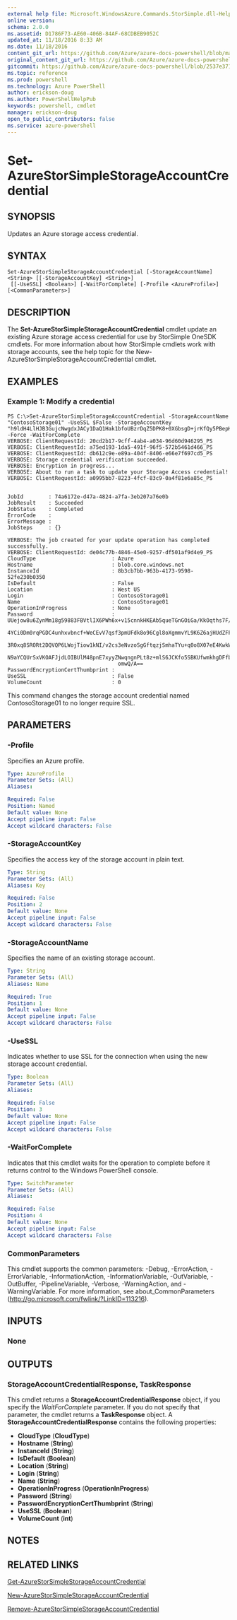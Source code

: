 ```yaml
---
external help file: Microsoft.WindowsAzure.Commands.StorSimple.dll-Help.xml
online version: 
schema: 2.0.0
ms.assetid: D1786F73-AE60-406B-84AF-68CDBEB9052C
updated_at: 11/18/2016 8:33 AM
ms.date: 11/18/2016
content_git_url: https://github.com/Azure/azure-docs-powershell/blob/master/azureps-cmdlets-docs/ServiceManagement/Azure.StorSimple/v0.9.8/Set-AzureStorSimpleStorageAccountCredential.md
original_content_git_url: https://github.com/Azure/azure-docs-powershell/blob/master/azureps-cmdlets-docs/ServiceManagement/Azure.StorSimple/v0.9.8/Set-AzureStorSimpleStorageAccountCredential.md
gitcommit: https://github.com/Azure/azure-docs-powershell/blob/2537e371256820c5575d89299741a8f7b6f7e585/azureps-cmdlets-docs/ServiceManagement/Azure.StorSimple/v0.9.8/Set-AzureStorSimpleStorageAccountCredential.md
ms.topic: reference
ms.prod: powershell
ms.technology: Azure PowerShell
author: erickson-doug
ms.author: PowerShellHelpPub
keywords: powershell, cmdlet
manager: erickson-doug
open_to_public_contributors: false
ms.service: azure-powershell
---
```


# Set-AzureStorSimpleStorageAccountCredential

## SYNOPSIS
Updates an Azure storage access credential.

## SYNTAX

```
Set-AzureStorSimpleStorageAccountCredential [-StorageAccountName] <String> [[-StorageAccountKey] <String>]
 [[-UseSSL] <Boolean>] [-WaitForComplete] [-Profile <AzureProfile>] [<CommonParameters>]
```

## DESCRIPTION
The **Set-AzureStorSimpleStorageAccountCredential** cmdlet update an existing Azure storage access credential for use by StorSimple OneSDK cmdlets.
For more information about how StorSimple cmdlets work with storage accounts, see the help topic for the New-AzureStorSimpleStorageAccountCredential cmdlet.

## EXAMPLES

### Example 1: Modify a credential
```
PS C:\>Set-AzureStorSimpleStorageAccountCredential -StorageAccountName "ContosoStorage01" -UseSSL $False -StorageAccountKey "h9ldH4LlHJB3GujcNwgdxJACy1DaQ1Hak1bfoUBzrDqZ5DPK8+0XGbsgD+jrKfQy5PBepKpYobMViLaOC2XMdg==" -Force -WaitForComplete
VERBOSE: ClientRequestId: 20cd2b17-9cff-4ab4-a034-96d60d946295_PS
VERBOSE: ClientRequestId: a75ed193-1da5-491f-96f5-572b5461d466_PS
VERBOSE: ClientRequestId: db612c9e-e89a-404f-8406-e66e7f697cd5_PS
VERBOSE: Storage credential verification succeeded. 
VERBOSE: Encryption in progress... 
VERBOSE: About to run a task to update your Storage Access credential! 
VERBOSE: ClientRequestId: a0995bb7-8223-4fcf-83c9-0a4f81e6a85c_PS


JobId        : 74a6172e-d47a-4824-a7fa-3eb207a76e0b
JobResult    : Succeeded
JobStatus    : Completed
ErrorCode    : 
ErrorMessage : 
JobSteps     : {}

VERBOSE: The job created for your update operation has completed successfully. 
VERBOSE: ClientRequestId: de04c77b-4846-45e0-9257-df501af9d4e9_PS
CloudType                        : Azure
Hostname                         : blob.core.windows.net
InstanceId                       : 8b3cb7bb-963b-4173-9598-52fe230b0350
IsDefault                        : False
Location                         : West US
Login                            : ContosoStorage01
Name                             : ContosoStorage01
OperationInProgress              : None
Password                         : UUejow8u6ZynMm18g59883FBVtlIX6PWh6x+v15cnnkHKEAb5queTGnGOiGa/KkOqths7F/umDz+wUUB8zzq
                                   4YCi0Dm0rqPGDC4unhxvbncf+WeCEvV7qsf3pmUFdk8o96Cgl8oXgmmvYL9K6Z6ajHUdZFFlq9WqUpz2vBbz
                                   3ROxq8SRORt2DQVQP6LWojTiow1kNI/v2cs3eNvzoSgGftqzjSmhaTYu+q0o8X07eE4KwkWhQrRX24seH2Lg
                                   N9aYCQUrSxVKOAFJjdLOIBUlM48pnE7xyyZNwqngnPLt8z+mlS6JCKfo5SBKUfwmkhgDFfbVwB3jqC/sV/G6
                                   omwQ/A==
PasswordEncryptionCertThumbprint : 
UseSSL                           : False
VolumeCount                      : 0
```

This command changes the storage account credential named ContosoStorage01 to no longer require SSL.

## PARAMETERS

### -Profile
Specifies an Azure profile.

```yaml
Type: AzureProfile
Parameter Sets: (All)
Aliases: 

Required: False
Position: Named
Default value: None
Accept pipeline input: False
Accept wildcard characters: False
```

### -StorageAccountKey
Specifies the access key of the storage account in plain text.

```yaml
Type: String
Parameter Sets: (All)
Aliases: Key

Required: False
Position: 2
Default value: None
Accept pipeline input: False
Accept wildcard characters: False
```

### -StorageAccountName
Specifies the name of an existing storage account.

```yaml
Type: String
Parameter Sets: (All)
Aliases: Name

Required: True
Position: 1
Default value: None
Accept pipeline input: False
Accept wildcard characters: False
```

### -UseSSL
Indicates whether to use SSL for the connection when using the new storage account credential.

```yaml
Type: Boolean
Parameter Sets: (All)
Aliases: 

Required: False
Position: 3
Default value: None
Accept pipeline input: False
Accept wildcard characters: False
```

### -WaitForComplete
Indicates that this cmdlet waits for the operation to complete before it returns control to the Windows PowerShell console.

```yaml
Type: SwitchParameter
Parameter Sets: (All)
Aliases: 

Required: False
Position: 4
Default value: None
Accept pipeline input: False
Accept wildcard characters: False
```

### CommonParameters
This cmdlet supports the common parameters: -Debug, -ErrorAction, -ErrorVariable, -InformationAction, -InformationVariable, -OutVariable, -OutBuffer, -PipelineVariable, -Verbose, -WarningAction, and -WarningVariable. For more information, see about_CommonParameters (http://go.microsoft.com/fwlink/?LinkID=113216).

## INPUTS

### None

## OUTPUTS

### StorageAccountCredentialResponse, TaskResponse
This cmdlet returns a **StorageAccountCredentialResponse** object, if you specify the *WaitForComplete* parameter.
If you do not specify that parameter, the cmdlet returns a **TaskResponse** object.
A **StorageAccountCredentialResponse** contains the following properties: 

- **CloudType** (**CloudType**)
- **Hostname** (**String**)
- **InstanceId** (**String**)
- **IsDefault** (**Boolean**)
- **Location** (**String**)
- **Login** (**String**)
- **Name** (**String**)
- **OperationInProgress** (**OperationInProgress**)
- **Password** (**String**)
- **PasswordEncryptionCertThumbprint** (**String**)
- **UseSSL** (**Boolean**)
- **VolumeCount** (**int**)

## NOTES

## RELATED LINKS

[Get-AzureStorSimpleStorageAccountCredential](xref:ServiceManagement/Azure.StorSimple/v0.9.8/Get-AzureStorSimpleStorageAccountCredential.md)

[New-AzureStorSimpleStorageAccountCredential](xref:ServiceManagement/Azure.StorSimple/v0.9.8/New-AzureStorSimpleStorageAccountCredential.md)

[Remove-AzureStorSimpleStorageAccountCredential](xref:ServiceManagement/Azure.StorSimple/v0.9.8/Remove-AzureStorSimpleStorageAccountCredential.md)


